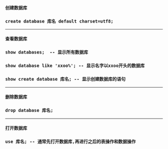 #### 创建数据库

### `create database 库名 default charset=utf8;`

---

#### 查看数据库

### `show databases;  -- 显示所有数据库`

### `show database like 'xxoo%'; -- 显示名字以xxoo开头的数据库`

### `show create database 库名; -- 显示创建数据库的语句`

---

#### 删除数据库

### `drop database 库名;`

---

#### 打开数据库

### `use 库名; -- 通常先打开数据库,再进行之后的表操作和数据操作`



